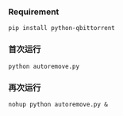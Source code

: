 
### Requirement
```
pip install python-qbittorrent
```
### 首次运行
```
python autoremove.py
```

### 再次运行

```
nohup python autoremove.py &
```
